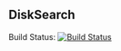 ## DiskSearch

Build Status: [![Build Status](https://ci.ofortune.xyz/api/badges/panpaul/DiskSearch/status.svg?ref=refs/heads/dev)](https://ci.ofortune.xyz/panpaul/DiskSearch)

